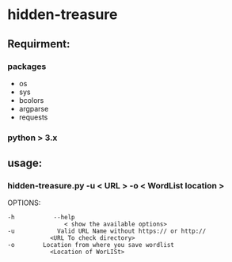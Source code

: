 # hidden-treasure


## Requirment:
### packages 
- os
- sys
- bcolors
- argparse
- requests

### python > 3.x 


## usage: 
### hidden-treasure.py -u < URL > -o < WordList location >

OPTIONS: 
```
-h           --help    
             	< show the available options>
-u            Valid URL Name without https:// or http://
	  		<URL To check directory>
-o	      Location from where you save wordlist
			<Location of WorLISt>
```
